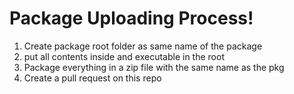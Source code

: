 # Package Uploading Process!
1. Create package root folder as same name of the package
2. put all contents inside and executable in the root
3. Package everything in a zip file with the same name as the pkg
4. Create a pull request on this repo
